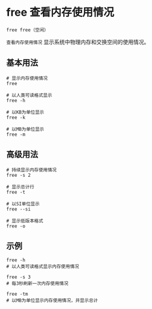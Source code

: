 # free 查看内存使用情况

`free free（空闲）`

`查看内存使用情况` 显示系统中物理内存和交换空间的使用情况。

## 基本用法
```shell
# 显示内存使用情况
free

# 以人类可读格式显示
free -h

# 以KB为单位显示
free -k

# 以MB为单位显示
free -m
```

## 高级用法
```shell
# 持续显示内存使用情况
free -s 2

# 显示总计行
free -t

# 以SI单位显示
free --si

# 显示低版本格式
free -o
```

## 示例
```shell
free -h
# 以人类可读格式显示内存使用情况

free -s 3
# 每3秒刷新一次内存使用情况

free -tm
# 以MB为单位显示内存使用情况，并显示总计
```